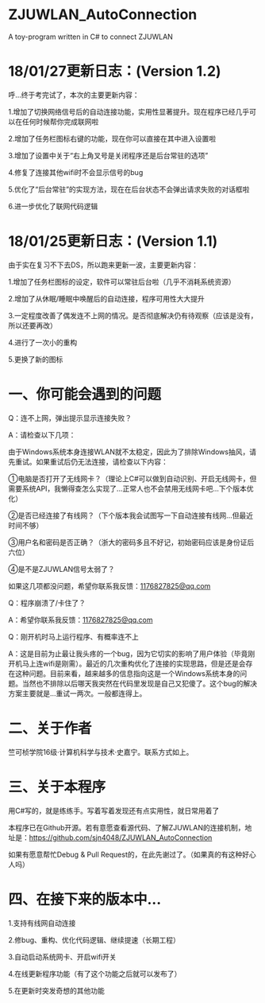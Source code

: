 # ZJUWLAN_AutoConnection
A toy-program written in C# to connect ZJUWLAN

# 18/01/27更新日志：(Version 1.2)
呼...终于考完试了，本次的主要更新内容：

1.增加了切换网络信号后的自动连接功能，实用性显著提升。现在程序已经几乎可以在任何时候帮你完成联网啦

2.增加了任务栏图标右键的功能，现在你可以直接在其中进入设置啦

3.增加了设置中关于“右上角叉号是关闭程序还是后台常驻的选项”

4.修复了连接其他wifi时不会显示信号的bug

5.优化了“后台常驻”的实现方法，现在在后台状态不会弹出请求失败的对话框啦


6.进一步优化了联网代码逻辑

# 18/01/25更新日志：(Version 1.1)
由于实在复习不下去DS，所以跑来更新一波，主要更新内容：

1.增加了任务栏图标的设定，软件可以常驻后台啦（几乎不消耗系统资源）

2.增加了从休眠/睡眠中唤醒后的自动连接，程序可用性大大提升

3.一定程度改善了偶发连不上网的情况。是否彻底解决仍有待观察（应该是没有，所以还要再改）

4.进行了一次小的重构

5.更换了新的图标

# 一、你可能会遇到的问题

Q：连不上网，弹出提示显示连接失败？

A：请检查以下几项：

由于Windows系统本身连接WLAN就不太稳定，因此为了排除Windows抽风，请先重试。如果重试后仍无法连接，请检查以下内容：

①电脑是否打开了无线网卡？（理论上C#可以做到自动识别、开启无线网卡，但需要系统API，我懒得查怎么实现了...正常人也不会禁用无线网卡吧...下个版本优化）

②是否已经连接了有线网？（下个版本我会试图写一下自动连接有线网...但最近时间不够）

③用户名和密码是否正确？（浙大的密码多且不好记，初始密码应该是身份证后六位）

④是不是ZJUWLAN信号太弱了？

如果这几项都没问题，希望你联系我反馈：1176827825@qq.com


Q：程序崩溃了/卡住了？

A：希望你联系我反馈：1176827825@qq.com


Q：刚开机时马上运行程序、有概率连不上

A：这是目前为止最让我头疼的一个bug，因为它切实的影响了用户体验（毕竟刚开机马上连wifi是刚需）。最近的几次重构优化了连接的实现思路，但是还是会存在这种问题。目前来看，越来越多的信息指向这是一个Windows系统本身的问题。当然也不排除以后哪天我突然在代码里发现是自己又犯傻了。这个bug的解决方案主要就是...重试一两次。一般都连得上。

# 二、关于作者

竺可桢学院16级·计算机科学与技术·史嘉宁。联系方式如上。


# 三、关于本程序

用C#写的，就是练练手。写着写着发现还有点实用性，就日常用着了

本程序已在Github开源。若有意愿查看源代码、了解ZJUWLAN的连接机制，地址是：https://github.com/sjn4048/ZJUWLAN_AutoConnection

如果有愿意帮忙Debug & Pull Request的，在此先谢过了。（如果真的有这种好心人吗）


# 四、在接下来的版本中...

1.支持有线网自动连接

2.修bug、重构、优化代码逻辑、继续提速（长期工程）

3.自动启动系统网卡、开启wifi开关

4.在线更新程序功能（有了这个功能之后就可以发布了）

5.在更新时突发奇想的其他功能